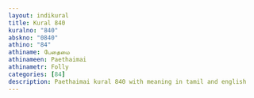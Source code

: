 ```yaml
---
layout: indikural
title: Kural 840
kuralno: "840"
abskno: "0840"
athino: "84"
athiname: பேதைமை
athinameen: Paethaimai
athinametr: Folly
categories: [84]
description: Paethaimai kural 840 with meaning in tamil and english 
---
```


